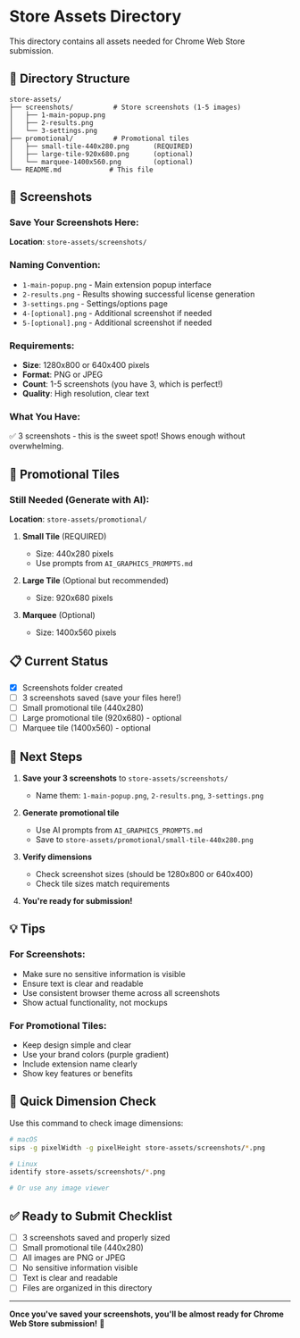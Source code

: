 # Store Assets Directory

This directory contains all assets needed for Chrome Web Store submission.

## 📁 Directory Structure

```
store-assets/
├── screenshots/          # Store screenshots (1-5 images)
│   ├── 1-main-popup.png
│   ├── 2-results.png
│   └── 3-settings.png
├── promotional/          # Promotional tiles
│   ├── small-tile-440x280.png      (REQUIRED)
│   ├── large-tile-920x680.png      (optional)
│   └── marquee-1400x560.png        (optional)
└── README.md            # This file
```

## 📸 Screenshots

### Save Your Screenshots Here:
**Location**: `store-assets/screenshots/`

### Naming Convention:
- `1-main-popup.png` - Main extension popup interface
- `2-results.png` - Results showing successful license generation
- `3-settings.png` - Settings/options page
- `4-[optional].png` - Additional screenshot if needed
- `5-[optional].png` - Additional screenshot if needed

### Requirements:
- **Size**: 1280x800 or 640x400 pixels
- **Format**: PNG or JPEG
- **Count**: 1-5 screenshots (you have 3, which is perfect!)
- **Quality**: High resolution, clear text

### What You Have:
✅ 3 screenshots - this is the sweet spot! Shows enough without overwhelming.

## 🎨 Promotional Tiles

### Still Needed (Generate with AI):
**Location**: `store-assets/promotional/`

1. **Small Tile** (REQUIRED)
   - Size: 440x280 pixels
   - Use prompts from `AI_GRAPHICS_PROMPTS.md`

2. **Large Tile** (Optional but recommended)
   - Size: 920x680 pixels

3. **Marquee** (Optional)
   - Size: 1400x560 pixels

## 📋 Current Status

- [x] Screenshots folder created
- [ ] 3 screenshots saved (save your files here!)
- [ ] Small promotional tile (440x280)
- [ ] Large promotional tile (920x680) - optional
- [ ] Marquee tile (1400x560) - optional

## 🎯 Next Steps

1. **Save your 3 screenshots** to `store-assets/screenshots/`
   - Name them: `1-main-popup.png`, `2-results.png`, `3-settings.png`

2. **Generate promotional tile**
   - Use AI prompts from `AI_GRAPHICS_PROMPTS.md`
   - Save to `store-assets/promotional/small-tile-440x280.png`

3. **Verify dimensions**
   - Check screenshot sizes (should be 1280x800 or 640x400)
   - Check tile sizes match requirements

4. **You're ready for submission!**

## 💡 Tips

### For Screenshots:
- Make sure no sensitive information is visible
- Ensure text is clear and readable
- Use consistent browser theme across all screenshots
- Show actual functionality, not mockups

### For Promotional Tiles:
- Keep design simple and clear
- Use your brand colors (purple gradient)
- Include extension name clearly
- Show key features or benefits

## 📐 Quick Dimension Check

Use this command to check image dimensions:
```bash
# macOS
sips -g pixelWidth -g pixelHeight store-assets/screenshots/*.png

# Linux
identify store-assets/screenshots/*.png

# Or use any image viewer
```

## ✅ Ready to Submit Checklist

- [ ] 3 screenshots saved and properly sized
- [ ] Small promotional tile (440x280)
- [ ] All images are PNG or JPEG
- [ ] No sensitive information visible
- [ ] Text is clear and readable
- [ ] Files are organized in this directory

---

**Once you've saved your screenshots, you'll be almost ready for Chrome Web Store submission!** 🚀


